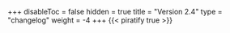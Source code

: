 +++
disableToc = false
hidden = true
title = "Version 2.4"
type = "changelog"
weight = -4
+++
{{< piratify true >}}
